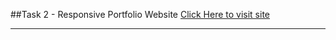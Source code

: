 ##Task 2 - Responsive Portfolio Website [Click Here to visit site](https://someshwarreddy18.github.io/OIBGRIP/Task%202/)<hr>
